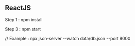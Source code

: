 ## ReactJS

Step 1 : npm install

Step 3 : npm start

// Example : npx json-server --watch data/db.json --port 8000
